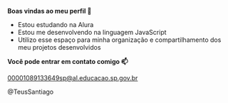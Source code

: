 **Boas vindas ao meu perfil 💙**

- Estou estudando na Alura
- Estou me desenvolvendo na linguagem JavaScript
- Utilizo esse espaço para minha organização e compartilhamento dos meu projetos desenvolvidos
  
**Você pode entrar em contato comigo 📫**

00001089133649sp@al.educacao.sp.gov.br

@TeusSantiago
